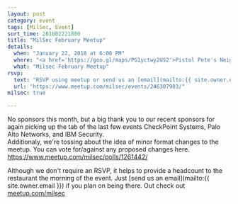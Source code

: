 ```yaml
---
layout: post
category: event
tags: [MilSec, Event]
sort_time: 201802221800
title: "MilSec February Meetup"
details:
  when: "January 22, 2018 at 6:00 PM"
  where: "<a href='https://goo.gl/maps/PG1yctwy2US2'>Pistol Pete's Neighborhood Bar & Grill</a>"
  what: "Milsec February Meetup"
rsvp:
  text: "RSVP using meetup or send us an [email](mailto:{{ site.owner.email }})"
  url: "https://www.meetup.com/milsec/events/246307903/"
milsec: true

---
```

No sponsors this month, but a big thank you to our recent sponsors for again picking up the tab of the last few events CheckPoint Systems, Palo Alto Networks, and IBM Security.  
Additionaly, we're tossing about the idea of minor format changes to the meetup. You can vote for/against any proposed changes here. https://www.meetup.com/milsec/polls/1261442/

Although we don't require an RSVP, it helps to provide a headcount to the restaurant the morning of the event. Just [send us an email](mailto:{{ site.owner.email }}) if you plan on being there. Out check out [meetup.com/milsec](https://meetup.com/milsec)
